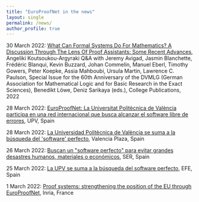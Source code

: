 ```yaml
---
title: "EuroProofNet in the news"
layout: single
permalink: /news/
author_profile: true
---
```


30 March 2022: [What Can Formal Systems Do For Mathematics? A Discussion Through The Lens Of Proof Assistants: Some Recent Advances](https://www.researchgate.net/publication/359592051_What_Can_Formal_Systems_Do_For_Mathematics_A_Discussion_Through_The_Lens_Of_Proof_Assistants_Some_Recent_Advances), Angeliki Koutsoukou-Argyraki Q&A with Jeremy Avigad, Jasmin Blanchette, Frédéric Blanqui, Kevin Buzzard, Johan Commelin, Manuel Eberl, Timothy Gowers, Peter Koepke, Assia Mahboubi, Ursula Martin, Lawrence C. Paulson, Special Issue for the 60th Anniversary of the DVMLG (German Association for Mathematical Logic and for Basic Research in the Exact Sciences), Benedikt Löwe, Deniz Sarikaya (eds.), College Publications, 2022

28 March 2022: [EuroProofNet: La Universitat Politècnica de València participa en una red internacional que busca alcanzar el software libre de errores](http://www.upv.es/noticias-upv/noticia-13516-europroofnet-es.html), UPV, Spain

28 March 2022: [La Universidad Politècnica de València se suma a la búsqueda del 'software' perfecto](https://valenciaplaza.com/la-universidad-politecnica-de-valencia-se-suma-a-la-busqueda-del-software-perfecto), Valencia Plaza, Spain

26 March 2022: [Buscan un "software perfecto" para evitar grandes desastres humanos, materiales o económicos](https://cadenaser.com/2022/03/26/buscan-un-software-perfecto-para-evitar-grandes-desastres-humanos-materiales-o-economicos/), SER, Spain

25 March 2022: [La UPV se suma a la búsqueda del software perfecto](https://www.efe.com/efe/comunitat-valenciana/sociedad/la-upv-se-suma-a-busqueda-del-software-perfecto/50000880-4770206), EFE, Spain

1 March 2022: [Proof systems: strengthening the position of the EU through EuroProofNet](https://www.inria.fr/en/proof-systems-strengthening-position-eu-through-europroofnet), Inria, France
